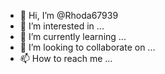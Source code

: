 - 👋 Hi, I’m @Rhoda67939
- 👀 I’m interested in ...
- 🌱 I’m currently learning ...
- 💞️ I’m looking to collaborate on ...
- 📫 How to reach me ...

<!---
Rhoda67939/Rhoda67939 is a ✨ special ✨ repository because its `README.md` (this file) appears on your GitHub profile.
You can click the Preview link to take a look at your changes.
--->
